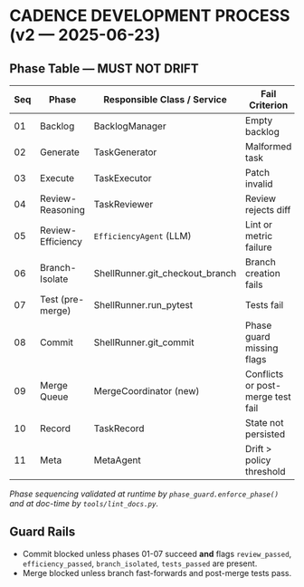 # CADENCE DEVELOPMENT PROCESS (v2 — 2025-06-23)

## Phase Table — **MUST NOT DRIFT**  

| Seq | Phase            | Responsible Class / Service         | Fail Criterion                       |
|-----|------------------|--------------------------------------|--------------------------------------|
| 01  | Backlog          | BacklogManager                       | Empty backlog                        |
| 02  | Generate         | TaskGenerator                        | Malformed task                       |
| 03  | Execute          | TaskExecutor                         | Patch invalid                        |
| 04  | Review-Reasoning | TaskReviewer                         | Review rejects diff                  |
| 05  | Review-Efficiency| `EfficiencyAgent` (LLM)              | Lint or metric failure               |
| 06  | Branch-Isolate   | ShellRunner.git_checkout_branch      | Branch creation fails                |
| 07  | Test (pre-merge) | ShellRunner.run_pytest               | Tests fail                           |
| 08  | Commit           | ShellRunner.git_commit               | Phase guard missing flags            |
| 09  | Merge Queue      | MergeCoordinator (new)               | Conflicts or post-merge test fail    |
| 10  | Record           | TaskRecord                           | State not persisted                  |
| 11  | Meta             | MetaAgent                            | Drift > policy threshold             |

*Phase sequencing validated at runtime by `phase_guard.enforce_phase()` and at doc-time by `tools/lint_docs.py`.*

## Guard Rails
* Commit blocked unless phases 01-07 succeed **and** flags `review_passed`, `efficiency_passed`, `branch_isolated`, `tests_passed` are present.
* Merge blocked unless branch fast-forwards and post-merge tests pass.